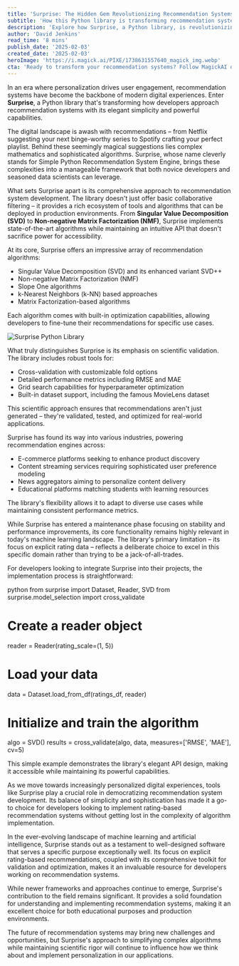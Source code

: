 ```yaml
---
title: 'Surprise: The Hidden Gem Revolutionizing Recommendation Systems in Python'
subtitle: 'How this Python library is transforming recommendation systems with elegance and power'
description: 'Explore how Surprise, a Python library, is revolutionizing recommendation systems with its elegant simplicity and powerful capabilities. Learn how this hidden gem is transforming personalization and user engagement through sophisticated algorithms and scientific validation.'
author: 'David Jenkins'
read_time: '8 mins'
publish_date: '2025-02-03'
created_date: '2025-02-03'
heroImage: 'https://i.magick.ai/PIXE/1738631557640_magick_img.webp'
cta: 'Ready to transform your recommendation systems? Follow MagickAI on LinkedIn for more cutting-edge insights into AI and machine learning technologies that are reshaping the digital landscape!'
---
```


In an era where personalization drives user engagement, recommendation systems have become the backbone of modern digital experiences. Enter **Surprise**, a Python library that's transforming how developers approach recommendation systems with its elegant simplicity and powerful capabilities.

The digital landscape is awash with recommendations – from Netflix suggesting your next binge-worthy series to Spotify crafting your perfect playlist. Behind these seemingly magical suggestions lies complex mathematics and sophisticated algorithms. Surprise, whose name cleverly stands for Simple Python RecommendatIon System Engine, brings these complexities into a manageable framework that both novice developers and seasoned data scientists can leverage.

What sets Surprise apart is its comprehensive approach to recommendation system development. The library doesn't just offer basic collaborative filtering – it provides a rich ecosystem of tools and algorithms that can be deployed in production environments. From **Singular Value Decomposition (SVD)** to **Non-negative Matrix Factorization (NMF)**, Surprise implements state-of-the-art algorithms while maintaining an intuitive API that doesn't sacrifice power for accessibility.

At its core, Surprise offers an impressive array of recommendation algorithms:

- Singular Value Decomposition (SVD) and its enhanced variant SVD++
- Non-negative Matrix Factorization (NMF)
- Slope One algorithms
- k-Nearest Neighbors (k-NN) based approaches
- Matrix Factorization-based algorithms

Each algorithm comes with built-in optimization capabilities, allowing developers to fine-tune their recommendations for specific use cases.

![Surprise Python Library](https://i.magick.ai/PIXE/1738631557643_magick_img.webp)

What truly distinguishes Surprise is its emphasis on scientific validation. The library includes robust tools for:

- Cross-validation with customizable fold options
- Detailed performance metrics including RMSE and MAE
- Grid search capabilities for hyperparameter optimization
- Built-in dataset support, including the famous MovieLens dataset

This scientific approach ensures that recommendations aren't just generated – they're validated, tested, and optimized for real-world applications.

Surprise has found its way into various industries, powering recommendation engines across:

- E-commerce platforms seeking to enhance product discovery
- Content streaming services requiring sophisticated user preference modeling
- News aggregators aiming to personalize content delivery
- Educational platforms matching students with learning resources

The library's flexibility allows it to adapt to diverse use cases while maintaining consistent performance metrics.

While Surprise has entered a maintenance phase focusing on stability and performance improvements, its core functionality remains highly relevant in today's machine learning landscape. The library's primary limitation – its focus on explicit rating data – reflects a deliberate choice to excel in this specific domain rather than trying to be a jack-of-all-trades.

For developers looking to integrate Surprise into their projects, the implementation process is straightforward:

python
from surprise import Dataset, Reader, SVD
from surprise.model_selection import cross_validate

# Create a reader object
reader = Reader(rating_scale=(1, 5))

# Load your data
data = Dataset.load_from_df(ratings_df, reader)

# Initialize and train the algorithm
algo = SVD()
results = cross_validate(algo, data, measures=['RMSE', 'MAE'], cv=5)


This simple example demonstrates the library's elegant API design, making it accessible while maintaining its powerful capabilities.

As we move towards increasingly personalized digital experiences, tools like Surprise play a crucial role in democratizing recommendation system development. Its balance of simplicity and sophistication has made it a go-to choice for developers looking to implement rating-based recommendation systems without getting lost in the complexity of algorithm implementation.

In the ever-evolving landscape of machine learning and artificial intelligence, Surprise stands out as a testament to well-designed software that serves a specific purpose exceptionally well. Its focus on explicit rating-based recommendations, coupled with its comprehensive toolkit for validation and optimization, makes it an invaluable resource for developers working on recommendation systems.

While newer frameworks and approaches continue to emerge, Surprise's contribution to the field remains significant. It provides a solid foundation for understanding and implementing recommendation systems, making it an excellent choice for both educational purposes and production environments.

The future of recommendation systems may bring new challenges and opportunities, but Surprise's approach to simplifying complex algorithms while maintaining scientific rigor will continue to influence how we think about and implement personalization in our applications.